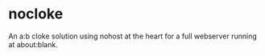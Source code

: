 # nocloke
An a:b cloke solution using nohost at the heart for a full webserver running at about:blank.
